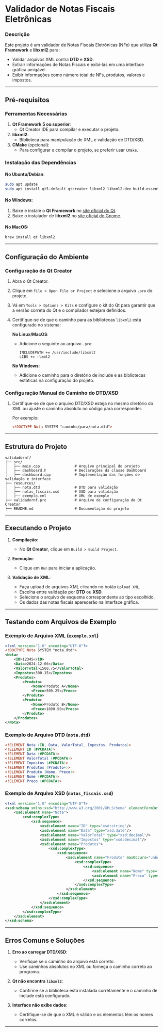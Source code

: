 
# Validador de Notas Fiscais Eletrônicas

### Descrição
Este projeto é um validador de Notas Fiscais Eletrônicas (NFe) que utiliza **Qt Framework** e **libxml2** para:
- Validar arquivos XML contra **DTD** e **XSD**.
- Extrair informações de Notas Fiscais e exibi-las em uma interface gráfica amigável.
- Exibir informações como número total de NFs, produtos, valores e impostos.

---

## Pré-requisitos

### Ferramentas Necessárias
1. **Qt Framework 5 ou superior**:
   - Qt Creator IDE para compilar e executar o projeto.
2. **libxml2**:
   - Biblioteca para manipulação de XML e validação de DTD/XSD.
3. **CMake** (opcional):
   - Para configurar e compilar o projeto, se preferir usar `CMake`.

### Instalação das Dependências

#### No Ubuntu/Debian:
```bash
sudo apt update
sudo apt install qt5-default qtcreator libxml2 libxml2-dev build-essential
```

#### No Windows:
1. Baixe e instale o **Qt Framework** no [site oficial do Qt](https://www.qt.io/).
2. Baixe o instalador de **libxml2** no [site oficial do Gnome](http://xmlsoft.org/).

#### No MacOS:
```bash
brew install qt libxml2
```

---

## Configuração do Ambiente

### Configuração do Qt Creator

1. Abra o Qt Creator.
2. Clique em `File > Open File or Project` e selecione o arquivo `.pro` do projeto.
3. Vá em `Tools > Options > Kits` e configure o kit do Qt para garantir que a versão correta do Qt e o compilador estejam definidos.
4. Certifique-se de que o caminho para as bibliotecas `libxml2` está configurado no sistema:

   **No Linux/MacOS**:
   - Adicione o seguinte ao arquivo `.pro`:
     ```plaintext
     INCLUDEPATH += /usr/include/libxml2
     LIBS += -lxml2
     ```

   **No Windows**:
   - Adicione o caminho para o diretório de include e as bibliotecas estáticas na configuração do projeto.

### Configuração Manual do Caminho do DTD/XSD

1. Certifique-se de que o arquivo DTD/XSD esteja no mesmo diretório do XML ou ajuste o caminho absoluto no código para corresponder.

   Por exemplo:
   ```xml
   <!DOCTYPE Nota SYSTEM "caminho/para/nota.dtd">
   ```

---

## Estrutura do Projeto

```plaintext
validadornf/
├── src/
│   ├── main.cpp                # Arquivo principal do projeto
│   ├── dashboard.h             # Declarações da classe Dashboard
│   ├── dashboard.cpp           # Implementação das funções de validação e interface
├── resources/
│   ├── nota.dtd                # DTD para validação
│   ├── notas_fiscais.xsd       # XSD para validação
│   ├── exemplo.xml             # XML de exemplo
├── validadornf.pro             # Arquivo de configuração do Qt Creator
├── README.md                   # Documentação do projeto
```

---

## Executando o Projeto

1. **Compilação**:
   - No **Qt Creator**, clique em `Build > Build Project`.

2. **Execução**:
   - Clique em `Run` para iniciar a aplicação.

3. **Validação de XML**:
   - Faça upload de arquivos XML clicando no botão `Upload XML`.
   - Escolha entre validação por **DTD** ou **XSD**.
   - Selecione o arquivo de esquema correspondente ao tipo escolhido.
   - Os dados das notas fiscais aparecerão na interface gráfica.

---

## Testando com Arquivos de Exemplo

### Exemplo de Arquivo XML (`exemplo.xml`)

```xml
<?xml version="1.0" encoding="UTF-8"?>
<!DOCTYPE Nota SYSTEM "nota.dtd">
<Nota>
    <ID>12345</ID>
    <Data>2024-12-06</Data>
    <ValorTotal>1500.75</ValorTotal>
    <Impostos>300.15</Impostos>
    <Produtos>
        <Produto>
            <Nome>Produto A</Nome>
            <Preco>500.25</Preco>
        </Produto>
        <Produto>
            <Nome>Produto B</Nome>
            <Preco>1000.50</Preco>
        </Produto>
    </Produtos>
</Nota>
```

### Exemplo de Arquivo DTD (`nota.dtd`)

```dtd
<!ELEMENT Nota (ID, Data, ValorTotal, Impostos, Produtos)>
<!ELEMENT ID (#PCDATA)>
<!ELEMENT Data (#PCDATA)>
<!ELEMENT ValorTotal (#PCDATA)>
<!ELEMENT Impostos (#PCDATA)>
<!ELEMENT Produtos (Produto+)>
<!ELEMENT Produto (Nome, Preco)>
<!ELEMENT Nome (#PCDATA)>
<!ELEMENT Preco (#PCDATA)>
```

### Exemplo de Arquivo XSD (`notas_fiscais.xsd`)

```xml
<?xml version="1.0" encoding="UTF-8"?>
<xsd:schema xmlns:xsd="http://www.w3.org/2001/XMLSchema" elementFormDefault="qualified">
    <xsd:element name="Nota">
        <xsd:complexType>
            <xsd:sequence>
                <xsd:element name="ID" type="xsd:string"/>
                <xsd:element name="Data" type="xsd:date"/>
                <xsd:element name="ValorTotal" type="xsd:decimal"/>
                <xsd:element name="Impostos" type="xsd:decimal"/>
                <xsd:element name="Produtos">
                    <xsd:complexType>
                        <xsd:sequence>
                            <xsd:element name="Produto" maxOccurs="unbounded">
                                <xsd:complexType>
                                    <xsd:sequence>
                                        <xsd:element name="Nome" type="xsd:string"/>
                                        <xsd:element name="Preco" type="xsd:decimal"/>
                                    </xsd:sequence>
                                </xsd:complexType>
                            </xsd:element>
                        </xsd:sequence>
                    </xsd:complexType>
                </xsd:element>
            </xsd:sequence>
        </xsd:complexType>
    </xsd:element>
</xsd:schema>
```

---

## Erros Comuns e Soluções

1. **Erro ao carregar DTD/XSD**:
   - Verifique se o caminho do arquivo está correto.
   - Use caminhos absolutos no XML ou forneça o caminho correto ao programa.

2. **Qt não encontra `libxml2`**:
   - Confirme se a biblioteca está instalada corretamente e o caminho de include está configurado.

3. **Interface não exibe dados**:
   - Certifique-se de que o XML é válido e os elementos têm os nomes corretos.

---

